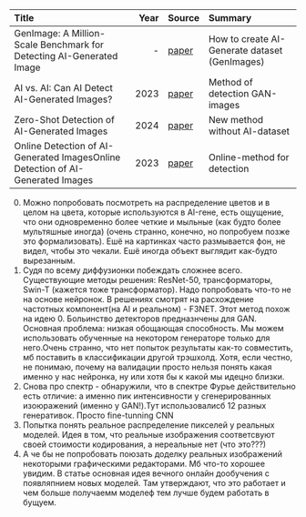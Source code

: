 | Title                                                                  | Year | Source                                                                                                           | Summary |
| :--------------------------------------------------------------------- | ---: | :--------------------------------------------------------------------------------------------------------------- | :---------- |
| GenImage: A Million-Scale Benchmark for Detecting AI-Generated Image                    | - | [paper](https://proceedings.neurips.cc/paper_files/paper/2023/file/f4d4a021f9051a6c18183b059117e8b5-Paper-Datasets_and_Benchmarks.pdf)| How to create AI-Generate dataset (GenImages)         |
| AI vs. AI: Can AI Detect AI-Generated Images?                     | 2023 | [paper](https://www.mdpi.com/2313-433X/9/10/199)| Method of detection GAN-images        |
| Zero-Shot Detection of AI-Generated Images                     | 2024 | [paper](https://www.mdpi.com/2313-433X/9/10/199](https://arxiv.org/pdf/2409.15875))| New method without AI-dataset     |
| Online Detection of AI-Generated ImagesOnline Detection of AI-Generated Images                     | 2023 | [paper](https://openaccess.thecvf.com/content/ICCV2023W/DFAD/html/Epstein_Online_Detection_of_AI-Generated_Images__ICCVW_2023_paper.html)|  Online-method for detection   |


0) Можно попробовать посмотреть на распределение цветов и в целом на цвета, которые используются в AI-гене, есть ощущение, что они одновременно более четкие и мыльные (как будто более мультяшные иногда) (очень странно, конечно, но попробуем позже это формализовать). Ешё на картинках часто размывается фон, не видел, чтобы это чекали. Ешё иногда объект выглядит как-будто вырезанным.
1) Судя по всему диффузионки побеждать сложнее всего. Существующие методы решения: ResNet-50, трансформаторы, Swin-T (кажется тоже трансформатор). Надо попробовать что-то не на основе нейронок. В решениях смотрят на расхождение частотных компонент(на AI и реальном) - F3NET. Этот метод похож на идею 0. Больинство детекторов предназнчены для GAN. Основная проблема: низкая обощающая способность. Мы можем использовать обученные на некотором генераторе только для него.Очень странно, что нет попыток результаты как-то совместить, мб поставить в классификации другой трэшхолд. Хотя, если честно, не понимаю, почему на валидации просто нельзя понять какая именно у нас нейронка, ну или хотя бы к какой мы идецно близки.
2) Снова про спектр - обнаружили, что в спектре Фурье действительно есть отличие: а именно пик интенсивности у сгенерированных изоюражений (именно у GAN!).Тут использовалисб 12 разных генеративок. Просто fine-tunning СNN
3) Попытка понять реальное распределение пикселей у реальных моделей. Идея в том, что реальные изображения соответсвуют своей стоимости кодирования, а нереальные нет (что это???)
4) А че бы не попробовать поюзать доделку реальных изображений некоторыми графическими редакторами. Мб что-то хорошее увидим. В статье основная идея вечного онлайн дообучения с появляпнием новых моделей. Там утверждают, что это работает и чем больше получаемм моделеф тем лучше будем работать в бущуем.

